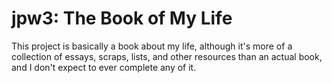 # jpw3: The Book of My Life

This project is basically a book about my life, although it's more of a collection of essays, scraps, lists, and other resources than an actual book, and I don't expect to ever complete any of it. 


